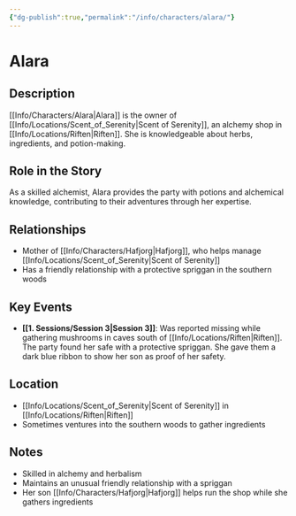 ```yaml
---
{"dg-publish":true,"permalink":"/info/characters/alara/"}
---
```


# Alara

## Description
[[Info/Characters/Alara\|Alara]] is the owner of [[Info/Locations/Scent_of_Serenity\|Scent of Serenity]], an alchemy shop in [[Info/Locations/Riften\|Riften]]. She is knowledgeable about herbs, ingredients, and potion-making.

## Role in the Story
As a skilled alchemist, Alara provides the party with potions and alchemical knowledge, contributing to their adventures through her expertise.

## Relationships
- Mother of [[Info/Characters/Hafjorg\|Hafjorg]], who helps manage [[Info/Locations/Scent_of_Serenity\|Scent of Serenity]]
- Has a friendly relationship with a protective spriggan in the southern woods

## Key Events
- **[[1. Sessions/Session 3\|Session 3]]**: Was reported missing while gathering mushrooms in caves south of [[Info/Locations/Riften\|Riften]]. The party found her safe with a protective spriggan. She gave them a dark blue ribbon to show her son as proof of her safety.

## Location
- [[Info/Locations/Scent_of_Serenity\|Scent of Serenity]] in [[Info/Locations/Riften\|Riften]]
- Sometimes ventures into the southern woods to gather ingredients

## Notes
- Skilled in alchemy and herbalism
- Maintains an unusual friendly relationship with a spriggan
- Her son [[Info/Characters/Hafjorg\|Hafjorg]] helps run the shop while she gathers ingredients